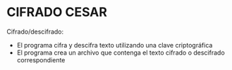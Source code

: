 # CIFRADO CESAR


Cifrado/descifrado: 
* El programa cifra y descifra texto utilizando una clave criptográfica
* El programa crea un archivo que contenga el texto cifrado o descifrado correspondiente
